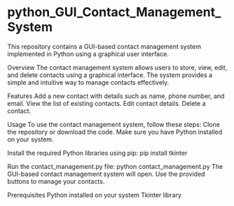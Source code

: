 # python_GUI_Contact_Management_System
This repository contains a GUI-based contact management system implemented in Python using a graphical user interface.

Overview
The contact management system allows users to store, view, edit, and delete contacts using a graphical interface. The system provides a simple and intuitive way to manage contacts effectively.

Features
Add a new contact with details such as name, phone number, and email.
View the list of existing contacts.
Edit contact details.
Delete a contact.

Usage
To use the contact management system, follow these steps:
Clone the repository or download the code.
Make sure you have Python installed on your system.

Install the required Python libraries using pip:
pip install tkinter

Run the contact_management.py file:
python contact_management.py
The GUI-based contact management system will open. Use the provided buttons to manage your contacts.

Prerequisites
Python installed on your system
Tkinter library
